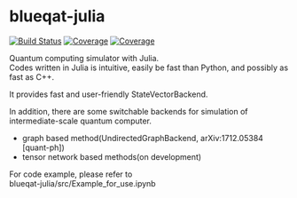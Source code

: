 # blueqat-julia

[![Build Status](https://travis-ci.com/ryuNagai/blueqat.jl.svg?branch=master)](https://travis-ci.com/ryuNagai/blueqat.jl)
[![Coverage](https://codecov.io/gh/ryuNagai/blueqat.jl/branch/master/graph/badge.svg)](https://codecov.io/gh/ryuNagai/blueqat.jl)
[![Coverage](https://coveralls.io/repos/github/ryuNagai/blueqat.jl/badge.svg?branch=master)](https://coveralls.io/github/ryuNagai/blueqat.jl?branch=master)

Quantum computing simulator with Julia.  
Codes written in Julia is intuitive, easily be fast than Python, and possibly as fast as C++.

It provides fast and user-friendly StateVectorBackend.

In addition, there are some switchable backends for simulation of intermediate-scale quantum computer.  
- graph based method(UndirectedGraphBackend, arXiv:1712.05384 [quant-ph])  
- tensor network based methods(on development)

For code example, please refer to  
blueqat-julia/src/Example_for_use.ipynb